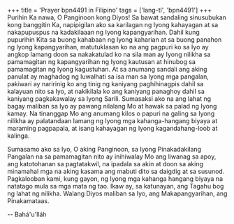 +++
title = 'Prayer bpn4491 in Filipino'
tags = ['lang-tl', 'bpn4491']
+++
Purihin Ka nawa, O Panginoon kong Diyos! Sa bawat sandaling sinusubukan kong banggitin Ka, napipigilan ako sa karilagan ng Iyong kahayagan at sa nakapupuspus na kadakilaaan ng Iyong kapangyarihan. Dahil kung pupurihin Kita sa buong kahabaan ng Iyong kaharian at sa buong panahon ng Iyong kapangyarihan, matutuklasan ko na ang pagpuri ko sa Iyo ay angkop lamang doon sa nakakatulad ko na sila man ay Iyong nilikha sa pamamagitan ng kapangyarihan ng Iyong kautusan at hinubog sa pamamagitan ng Iyong kagustuhan. At sa anumang sandali ang aking panulat ay maghadog ng luwalhati sa isa man sa Iyong mga pangalan, pakiwari ay naririnig ko ang tinig ng kaniyang paghihinagpis dahil sa kalayuan nito sa Iyo, at nakikilala ko ang kaniyang panaghoy dahil sa kaniyang pagkakawalay sa Iyong Sarili. Sumasaksi ako na ang lahat ng bagay maliban sa Iyo ay pawang nilalang Mo at hawak sa palad ng Iyong kamay. Na tinanggap Mo ang anumang kilos o papuri na galing sa Iyong nilikha ay palatandaan lamang ng Iyong mga kahanga-hangang biyaya at maraming pagpapala, at isang kahayagan ng Iyong kagandahang-loob at kalinga. 

Sumasamo ako sa Iyo, O aking Panginoon, sa Iyong Pinakadakilang Pangalan na sa pamamagitan nito ay inihiwalay Mo ang liwanag sa apoy, ang katotohanan sa pagtatakwil, na ipadala sa akin at doon sa aking minamahal mga na aking kasama ang mabuti dito sa daigdig at sa susunod. Pagkalooban kami, kung gayon, ng Iyong mga kahanga hangang biyaya na natatago mula sa mga mata ng tao. Ikaw ay, sa katunayan, ang Tagahu­ bog ng lahat ng nilikha. Walang Diyos maliban sa Iyo, ang Makapangyarihan, ang Pinakamataas.

-- Bahá'u'lláh
